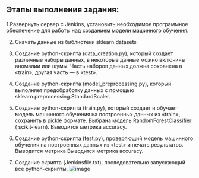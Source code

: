 ## Этапы выполнения задания:
1.Развернуть сервер с Jenkins, установить необходимое программное обеспечение для работы над созданием модели машинного обучения.

2. Скачать данные из библиотеки sklearn.datasets

3. Создание python-скрипта (data_creation.py), который создает различные наборы данных, в некоторые данные можно включины аномалии или шумы. Часть наборов данных должна сохранена в «train», другая часть — в «test». 

4. Создание python-скрипта (model_preprocessing.py), который выполняет предобработку данных с помощью sklearn.preprocessing.StandardScaler.

5. Создание python-скрипта (train.py), который создает и обучает модель машинного обучения на построенных данных из «train», сохранить в pickle формате. Выбрана модель RandomForestClassifier ( scikit-learn). Выводится метрика accuracy.

6. Создание python-скрипта (test.py), проверяющий модель машинного обучения на построенных данных из «test» и печать результатов. Выводится метрика  Выводится метрика  accuracy.

7. Создание скрипта (Jenkinsfile.txt), последовательно запускающий все python-скрипты.
![image](https://github.com/Vika00224/MLOps_Practice/assets/149754943/7a9fabe3-971e-4120-a1b2-d6b58e7ed08b)
